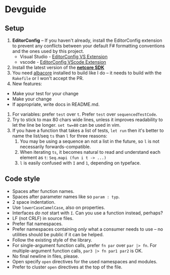 # Devguide

## Setup

 1. **EditorConfig** – If you haven't already, install the EditorConfig
    extension to prevent any conflicts between your default F# formatting
    conventions and the ones used by this project.
    * Visual Studio - [EditorConfig VS Extension][ec-vs]
    * vscode - [EditorConfig VScode Extension][ec-vsc]
 1. Install the latest version of the [**netcore SDK**][netcore-sdk]
 1. You need [albacore][ac] installed to build like I do – it needs to build
    with the `Rakefile` or I won't accept the PR.
 1. New features:
   - Make your test for your change
   - Make your change
   - If appropriate, write docs in README.md.
 1. For variables: prefer `test` over `t`. Prefer `test` over
    `sequencedTestCode`.
 1. Try to stick to max 80 chars wide lines, unless it improves readability to
    let the line be longer. `set tw=80` can be used in vim.
 1. If you have a function that takes a list of tests, `let run` then it's
    better to name the list/seq `ts` than `l` for three reasons:
      1. You may be using a sequence an not a list in the future, so `l` is not
         necessarily forwards-compatible.
      2. When iterating `ts`, it becomes natural to read and understand each
         element as `t`: `Seq.mapi (fun i t -> ...)`
      3. `l` is easily confused with `I` and `1`, depending on typeface.

## Code style

 - Spaces after function names.
 - Spaces after parameter names like so `param : typ`.
 - 2 space indentation.
 - Use `lowerCaseCamelCase`, also on properties.
 - Interfaces *do not* start with `I`. Can you use a function instead, perhaps?
 - LF (not CRLF) in source files.
 - Prefer flat namespaces.
 - Prefer namespaces containing *only* what a consumer needs to use – no
   utilities should be public if it can be helped.
 - Follow the existing style of the library.
 - For single-argument function calls, prefer `fn par` over `par |> fn`. For
   multiple-argument function calls, `par3 |> fn par1 par2` is OK.
 - No final newline in files, please.
 - Open specify `open` directives for the used namespaces and modules.
 - Prefer to cluster `open` directives at the top of the file.

 [ec-vs]: https://marketplace.visualstudio.com/items?itemName=EditorConfigTeam.EditorConfig
 [ec-vsc]: https://marketplace.visualstudio.com/items?itemName=EditorConfig.EditorConfig
 [netcore-sdk]: https://github.com/dotnet/cli#installers-and-binaries
 [ac]: https://github.com/albacore/albacore
